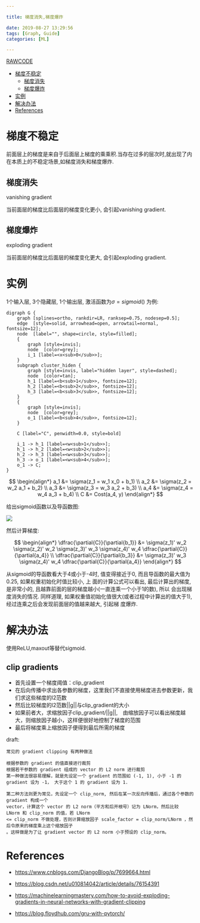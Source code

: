 ```yaml
---

title: 梯度消失,梯度爆炸

date: 2019-08-27 13:29:56
tags: [Graph, Guide]
categories: [ML]

---
```


[RAWCODE](https://raw.githubusercontent.com/qrsforever/code_blog_post/master/Books/ML/vanishing_exploding_gradients.md)

<!-- vim-markdown-toc GFM -->

* [梯度不稳定](#梯度不稳定)
    * [梯度消失](#梯度消失)
    * [梯度爆炸](#梯度爆炸)
* [实例](#实例)
* [解决办法](#解决办法)
* [References](#references)

<!-- vim-markdown-toc -->

<!-- more -->

# 梯度不稳定

前面层上的梯度是来自于后面层上梯度的乘乘积.当存在过多的层次时,就出现了内在本质上的不稳定场景,如梯度消失和梯度爆炸.

## 梯度消失

vanishing gradient

当前面层的梯度比后面层的梯度变化更小, 会引起vanishing gradient.

## 梯度爆炸

exploding gradient

当前面层的梯度比后面层的梯度变化更大, 会引起exploding gradient.

# 实例

1个输入层, 3个隐藏层, 1个输出层, 激活函数为$\sigma = sigmoid()$ 为例:

```{.graph .center caption="简单神经元网络" fileName="veg_g1"}
digraph G {
    graph [splines=ortho, rankdir=LR, ranksep=0.75, nodesep=0.5];
    edge  [style=solid, arrowhead=open, arrowtail=normal, fontsize=12];
    node  [label="", shape=circle, style=filled];
    {
        graph [style=invis];
        node  [color=grey];
        i_1 [label=<x<sub>0</sub>>];
    }
    subgraph cluster_hiden {
        graph [style=invis, label="hidden layer", style=dashed];
        node  [color=tan];
        h_1 [label=<b<sub>1</sub>>, fontsize=12];
        h_2 [label=<b<sub>2</sub>>, fontsize=12];
        h_3 [label=<b<sub>3</sub>>, fontsize=12];
    }
    {
        graph [style=invis];
        node  [color=grey];
        o_1 [label=<b<sub>4</sub>>, fontsize=12];
    }

    C [label="C", penwidth=0.0, style=bold]

    i_1 -> h_1 [label=<w<sub>1</sub>>];
    h_1 -> h_2 [label=<w<sub>2</sub>>];
    h_2 -> h_3 [label=<w<sub>3</sub>>];
    h_3 -> o_1 [label=<w<sub>4</sub>>];
    o_1 -> C;
}
```

$$
\begin{align*}
a_1 &= \sigma(z_1 = w_1 x_0 + b_1) \\
a_2 &= \sigma(z_2 = w_2 a_1 + b_2) \\
a_3 &= \sigma(z_3 = w_3 a_2 + b_3) \\
a_4 &= \sigma(z_4 = w_4 a_3 + b_4) \\
C &= Cost(a_4, y)
\end{align*}
$$

给出sigmoid函数以及导函数图:

![](https://raw.githubusercontent.com/qrsforever/assets_blog_post/master/Books/ML/sigmoid.png)

然后计算梯度:

$$
\begin{align*}
\dfrac{\partial{C}}{\partial{b_1}} &= \sigma(z_1)' w_2 \sigma(z_2)' w_2 \sigma(z_3)' w_3 \sigma(z_4)' w_4 \dfrac{\partial{C}}{\partial{a_4}} \\
\dfrac{\partial{C}}{\partial{b_3}} &= \sigma(z_3)' w_3 \sigma(z_4)' w_4 \dfrac{\partial{C}}{\partial{a_4}}
\end{align*}
$$

从sigmoid的导函数看大于4或小于-4时, 值变得接近于0, 而且导函数的最大值为0.25, 如果权重初始化时值比较小, 上
面的计算公式可以看出, 最后计算出的梯度, 是非常小的, 且越靠前面的层的梯度越小(一直连乘一个小于1的数), 所以
会出现梯度消失的情况.
同样道理, 如果权重值初始化值很大(或者过程中计算出的值大于1), 经过连乘之后会发现前面层的值越来越大, 引起梯
度爆炸.

# 解决办法

使用ReLU,maxout等替代sigmoid.


## clip gradients

- 首先设置一个梯度阈值：clip_gradient
- 在后向传播中求出各参数的梯度，这里我们不直接使用梯度进去参数更新，我们求这些梯度的l2范数
- 然后比较梯度的l2范数||g||与clip_gradient的大小
- 如果前者大，求缩放因子clip_gradient/||g||,　由缩放因子可以看出梯度越大，则缩放因子越小，这样便很好地控制了梯度的范围
- 最后将梯度乘上缩放因子便得到最后所需的梯度


draft:

```
常见的 gradient clipping 有两种做法

根据参数的 gradient 的值直接进行裁剪
根据若干参数的 gradient 组成的 vector 的 L2 norm 进行裁剪
第一种做法很容易理解，就是先设定一个 gradient 的范围如 (-1, 1), 小于 -1 的 gradient 设为 -1， 大于这个 1 的 gradient 设为 1.

第二种方法则更为常见，先设定一个 clip_norm, 然后在某一次反向传播后，通过各个参数的 gradient 构成一个
vector，计算这个 vector 的 L2 norm（平方和后开根号）记为 LNorm，然后比较 LNorm 和 clip_norm 的值，若 LNorm
<= clip_norm 不做处理，否则计算缩放因子 scale_factor = clip_norm/LNorm ，然后令原来的梯度乘上这个缩放因子
。这样做是为了让 gradient vector 的 L2 norm 小于预设的 clip_norm。
```

# References

- <https://www.cnblogs.com/DjangoBlog/p/7699664.html>

- <https://blog.csdn.net/u010814042/article/details/76154391>

- <https://machinelearningmastery.com/how-to-avoid-exploding-gradients-in-neural-networks-with-gradient-clipping>

- <https://blog.floydhub.com/gru-with-pytorch/>
